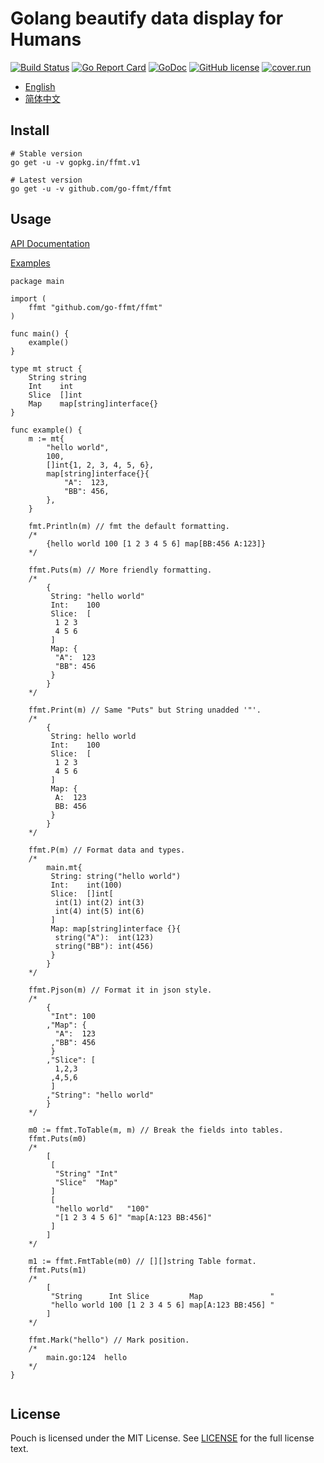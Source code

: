 # Golang beautify data display for Humans

[![Build Status](https://travis-ci.org/go-ffmt/ffmt.svg?branch=master)](https://travis-ci.org/go-ffmt/ffmt)
[![Go Report Card](https://goreportcard.com/badge/github.com/go-ffmt/ffmt)](https://goreportcard.com/report/github.com/go-ffmt/ffmt)
[![GoDoc](https://godoc.org/github.com/go-ffmt/ffmt?status.svg)](https://godoc.org/github.com/go-ffmt/ffmt)
[![GitHub license](https://img.shields.io/github/license/go-ffmt/ffmt.svg)](https://github.com/go-ffmt/ffmt/blob/master/LICENSE)
[![cover.run](https://cover.run/go/gopkg.in/ffmt.v1.svg?style=flat&tag=golang-1.10)](https://cover.run/go?tag=golang-1.10&repo=gopkg.in%2Fffmt.v1)

- [English](https://github.com/go-ffmt/ffmt/blob/master/README.md)
- [简体中文](https://github.com/go-ffmt/ffmt/blob/master/README_cn.md)

## Install

``` shell
# Stable version
go get -u -v gopkg.in/ffmt.v1

# Latest version
go get -u -v github.com/go-ffmt/ffmt
```

## Usage

[API Documentation](https://godoc.org/github.com/go-ffmt/ffmt)

[Examples](https://github.com/go-ffmt/ffmt/blob/master/examples/main.go)

``` golang
package main

import (
	ffmt "github.com/go-ffmt/ffmt"
)

func main() {
	example()
}

type mt struct {
	String string
	Int    int
	Slice  []int
	Map    map[string]interface{}
}

func example() {
	m := mt{
		"hello world",
		100,
		[]int{1, 2, 3, 4, 5, 6},
		map[string]interface{}{
			"A":  123,
			"BB": 456,
		},
	}

	fmt.Println(m) // fmt the default formatting.
	/*
		{hello world 100 [1 2 3 4 5 6] map[BB:456 A:123]}
	*/

	ffmt.Puts(m) // More friendly formatting.
	/*
		{
		 String: "hello world"
		 Int:    100
		 Slice:  [
		  1 2 3
		  4 5 6
		 ]
		 Map: {
		  "A":  123
		  "BB": 456
		 }
		}
	*/

	ffmt.Print(m) // Same "Puts" but String unadded '"'.
	/*
		{
		 String: hello world
		 Int:    100
		 Slice:  [
		  1 2 3
		  4 5 6
		 ]
		 Map: {
		  A:  123
		  BB: 456
		 }
		}
	*/

	ffmt.P(m) // Format data and types.
	/*
		main.mt{
		 String: string("hello world")
		 Int:    int(100)
		 Slice:  []int[
		  int(1) int(2) int(3)
		  int(4) int(5) int(6)
		 ]
		 Map: map[string]interface {}{
		  string("A"):  int(123)
		  string("BB"): int(456)
		 }
		}
	*/

	ffmt.Pjson(m) // Format it in json style.
	/*
		{
		 "Int": 100
		,"Map": {
		  "A":  123
		 ,"BB": 456
		 }
		,"Slice": [
		  1,2,3
		 ,4,5,6
		 ]
		,"String": "hello world"
		}
	*/

	m0 := ffmt.ToTable(m, m) // Break the fields into tables.
	ffmt.Puts(m0)
	/*
		[
		 [
		  "String" "Int"
		  "Slice"  "Map"
		 ]
		 [
		  "hello world"   "100"
		  "[1 2 3 4 5 6]" "map[A:123 BB:456]"
		 ]
		]
	*/

	m1 := ffmt.FmtTable(m0) // [][]string Table format.
	ffmt.Puts(m1)
	/*
		[
		 "String      Int Slice         Map               "
		 "hello world 100 [1 2 3 4 5 6] map[A:123 BB:456] "
		]
	*/

	ffmt.Mark("hello") // Mark position.
	/*
		main.go:124  hello
	*/
}


```

## License

Pouch is licensed under the MIT License. See [LICENSE](https://github.com/go-ffmt/ffmt/blob/master/LICENSE) for the full license text.
